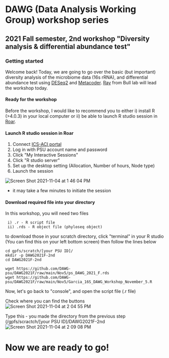 # DAWG (Data Analysis Working Group) workshop series 
## 2021 Fall semester, 2nd workshop "Diversity analysis & differential abundance test"

### Getting started

Welcome back! Today, we are going to go over the basic (but important) diversity analysis of the microbiome data (16s rRNA), and differential abundance test using [DESeq2](https://bioconductor.org/packages/release/bioc/vignettes/DESeq2/inst/doc/DESeq2.html) and [Metacoder](https://grunwaldlab.github.io/metacoder_documentation/). [Ray](https://plantpath.psu.edu/directory/rog5265) from Bull lab will lead the workshop today. 

#### Ready for the workshop

Before the workshop, I would like to recommend you to either i) install R (>4.0.3) in your local computer or ii) be able to launch R studio session in [Roar](portal.aci.ics.psu.edu). 

#### Launch R studio session in Roar

1. Connect [ICS-ACI portal](portal.aci.ics.psu.edu)
2. Log in with PSU account name and password
3. Click "My Interactive Sessions"
4. Click "R studio server"
5. Set up the desktop setting (Allocation, Number of hours, Node type)
6. Launch the session 

![Screen Shot 2021-11-04 at 1 46 04 PM](https://user-images.githubusercontent.com/77017866/140392070-b94465cc-d17c-48b8-96c1-a239d99ed6e0.png)

  
 * it may take a few minutes to initiate the session

#### Download required file into your directory

In this workshop, you will need two files

 ``` 
  i) .r - R script file
  ii) .rds - R object file (phyloseq object)
```

to download those in your scratch directory, click "terminal" in your R studio (You can find this on your left bottom screen)
then follow the lines below

```
cd gpfs/scratch/[your PSU ID]/
mkdir -p DAWG2021F-2nd
cd DAWG2021F-2nd

wget https://github.com/DAWG-psu/DAWG2021F/raw/main/Nov5/ps_DAWG_2021_F.rds
wget https://github.com/DAWG-psu/DAWG2021F/raw/main/Nov5/Garcia_16S_DAWG_Workshop_November_5.R
```

Now, let's go back to "console", and open the script file (.r file)

Check where you can find the buttons
![Screen Shot 2021-11-04 at 2 04 55 PM](https://user-images.githubusercontent.com/77017866/140395777-e4b38279-8e1d-4b62-9780-d6b769fcf260.png)

Type this - you made the directory from the previous step (/gpfs/scractch/[your PSU ID]/DAWG2021F-2nd
![Screen Shot 2021-11-04 at 2 09 08 PM](https://user-images.githubusercontent.com/77017866/140395696-369e8306-6e2a-4e84-a928-9d99ea85ea6e.png)



# **Now we are ready to go!**
